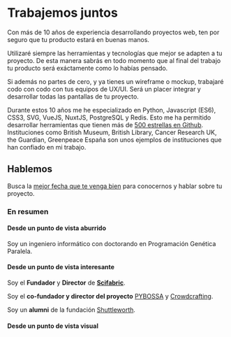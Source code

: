 # Trabajemos juntos


Con más de 10 años de experiencia desarrollando proyectos web, ten por seguro que tu producto estará en buenas manos.

Utilizaré siempre las herramientas y tecnologías que mejor se adapten a tu proyecto. De esta manera sabrás en todo momento que al final del trabajo tu producto será exáctamente como lo habías pensado.

Si además no partes de cero, y ya tienes un wireframe o mockup, trabajaré codo con codo con tus equipos de UX/UI. Será un placer integrar y desarrollar todas las pantallas de tu proyecto.

Durante estos 10 años me he especializado en Python, Javascript (ES6), CSS3, SVG, VueJS, NuxtJS, PostgreSQL y Redis. Esto me ha permitido desarrollar herramientas que tienen más de [500 estrellas en Github](https://github.com/teleyinex). Instituciones como British Museum, British Library, Cancer Research UK, the Guardian, Greenpeace España son unos ejemplos de instituciones que han confiado en mi trabajo.

## Hablemos

Busca la [mejor fecha que te venga bien](https://calendly.com/scifabric/) para conocernos y hablar sobre tu proyecto.

### En resumen

#### Desde un punto de vista aburrido

Soy un ingeniero informático con doctorando en Programación Genética Paralela.

#### Desde un punto de vista interesante

Soy el **Fundador** y **Director** de [**Scifabric**](http://scifabric.com).

Soy el **co-fundador y director del proyecto** [PYBOSSA](http://pybossa.com) y [Crowdcrafting](http://crowdcrafting.org).

Soy un **alumni** de la fundación [Shuttleworth](http://www.shuttleworthfoundation.org/).

#### Desde un punto de vista visual

